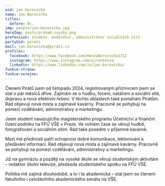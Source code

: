 ```yaml
---
uid: jan.borovicka
name: Jan Borovička
titles:
  before: Bc.
img: people/jan-borovicka.jpg
heroImg: posts/praha8-zvysky.png
profession: student, moderátor, administrátor sociálních sítí
partyUid: pirati
mail: jan.borovicka@pirati.cz
profiles:
  facebook: https://www.facebook.com/HonzaBorovicka1712
  instagram: https://www.instagram.com/pirathonza
  linkedin: https://www.linkedin.com/in/jan-borovicka/
funkce-strana:
funkce-verejne:
---
```


Členem Pirátů jsem od listopadu 2024, registrovaným příznivcem jsem se stal o pár měsíců dříve. Zajímám se o hudbu, focení, natáčení a sociální sítě, dopravu a nová efektivní řešení. V těchto oblastech také pomáhám Pirátům. Rád objevuji nová místa a zajímavé kavárny. Pracovně se pohybuji na pomezí vzdělávání, administrativy a marketingu.

Jsem student navazujícího magisterského programu Účetnictví a finanční řízení podniku na FFÚ VŠE v Praze. Ve volném čase se věnuji hudbě, fotografování a sociálním sítím. Rád také posedím v příjemné kavárně.

Mezi mé přednosti patří schopnost dobré komunikace, lektorování a předávání informací. Rád objevuji nová místa a zajímavé kavárny. Pracovně se pohybuji na pomezí vzdělávání, administrativy a marketingu.

Již na gymnáziu a později na vysoké škole se věnuji studentským aktivitám – redaktor školní televize, předseda studentského spolku na FFÚ VŠE.

Politika mě zajímá dlouhodobě, a to i ta akademická – stal jsem se členem fakultního i celoškolního akademického senátu na VŠE.